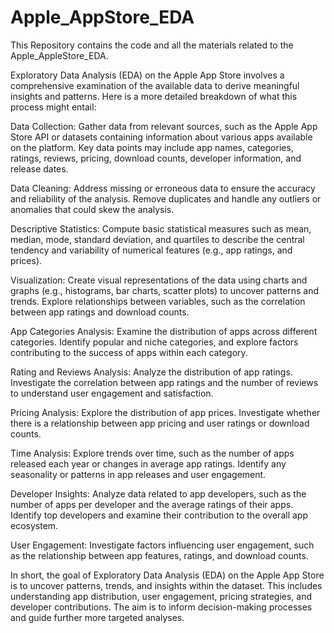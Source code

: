 # Apple_AppStore_EDA
This Repository contains the code and all the materials related to the Apple_AppleStore_EDA.


Exploratory Data Analysis (EDA) on the Apple App Store involves a comprehensive examination of the available data to derive meaningful insights and patterns. Here is a more detailed breakdown of what this process might entail:

Data Collection:
Gather data from relevant sources, such as the Apple App Store API or datasets containing information about various apps available on the platform.
Key data points may include app names, categories, ratings, reviews, pricing, download counts, developer information, and release dates.

Data Cleaning:
Address missing or erroneous data to ensure the accuracy and reliability of the analysis.
Remove duplicates and handle any outliers or anomalies that could skew the analysis.

Descriptive Statistics:
Compute basic statistical measures such as mean, median, mode, standard deviation, and quartiles to describe the central tendency and variability of numerical features (e.g., app ratings, and prices).

Visualization:
Create visual representations of the data using charts and graphs (e.g., histograms, bar charts, scatter plots) to uncover patterns and trends.
Explore relationships between variables, such as the correlation between app ratings and download counts.

App Categories Analysis:
Examine the distribution of apps across different categories.
Identify popular and niche categories, and explore factors contributing to the success of apps within each category.

Rating and Reviews Analysis:
Analyze the distribution of app ratings.
Investigate the correlation between app ratings and the number of reviews to understand user engagement and satisfaction.

Pricing Analysis:
Explore the distribution of app prices.
Investigate whether there is a relationship between app pricing and user ratings or download counts.

Time Analysis:
Explore trends over time, such as the number of apps released each year or changes in average app ratings.
Identify any seasonality or patterns in app releases and user engagement.

Developer Insights:
Analyze data related to app developers, such as the number of apps per developer and the average ratings of their apps.
Identify top developers and examine their contribution to the overall app ecosystem.

User Engagement:
Investigate factors influencing user engagement, such as the relationship between app features, ratings, and download counts.

In short, the goal of Exploratory Data Analysis (EDA) on the Apple App Store is to uncover patterns, trends, and insights within the dataset. This includes understanding app distribution, user engagement, pricing strategies, and developer contributions. The aim is to inform decision-making processes and guide further more targeted analyses.

